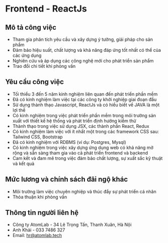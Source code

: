 # Frontend - ReactJs

Mô tả công việc
---------------

-   Tham gia phân tích yêu cầu và xây dựng ý tưởng, giải pháp cho sản phẩm
-   Đảm bảo hiệu suất, chất lượng và khả năng đáp ứng tốt nhất có thể của các ứng dụng
-   Nghiên cứu và áp dụng các công nghệ mới cho phát triển sản phẩm
-   Trao đổi chi tiết khi phỏng vấn

Yêu cầu công việc
-----------------

-   Tối thiểu 3 đến 5 năm kinh nghiệm liên quan đến phát triển phần mềm
-   Đã có kinh nghiệm làm việc tại các công ty khởi nghiệp giai đoạn đầu
-   Sử dụng thành thạo Javascript, ReactJs và có hiểu biết về JAVA là một lợi thế
-   Có kinh nghiệm trong việc phát triển phần mềm trong môi trường sản xuất với thiết kế hệ thống và phát triển định hướng kiểm thử
-   Thành thạo trong việc sử dụng JSX, các thành phần React, Redux
-   Có kinh nghiệm làm việc với ít nhất một trong các framework CSS sau: Tailwind CSS, Bootstrap
-   Đã có kinh nghiệm với RDBMS (ví dụ: Postgres, Mysql)
-   Có kinh nghiệm trong việc xây dựng ứng dụng web có khả năng mở rộng và sẵn sàng tham gia vào cả phát triển frontend và backend
-   Cam kết và đam mê trong việc đảm bảo chất lượng, sự xuất sắc kỹ thuật và kết quả

Mức lương và chính sách đãi ngộ khác
-----------------

-   Môi trường làm việc chuyên nghiệp và thúc đẩy sự phát triển cá nhân
-   Thỏa thuận khi phỏng vấn

Thông tin người liên hệ
-----------------
-   Công ty AtomLab - 34 Lê Trọng Tấn, Thanh Xuân, Hà Nội
-   Anh Khải - 033 7486 327
-   Email: [hr@atomlab.tech](mailto:hr@atomlab.tech)